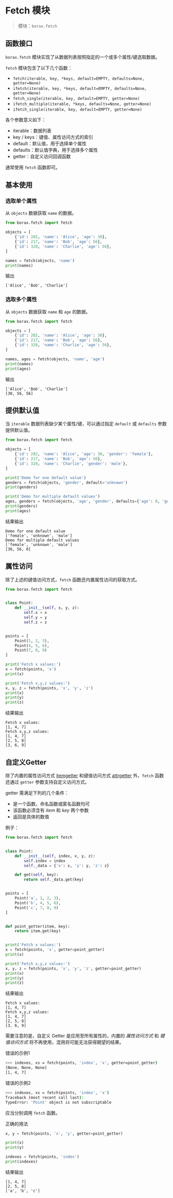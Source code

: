 # Fetch 模块

> 模块：`borax.fetch`

## 函数接口

`borax.fetch` 模块实现了从数据列表按照指定的一个或多个属性/键选取数据。

`fetch` 模块包含了以下几个函数：

- `fetch(iterable, key, *keys, default=EMPTY, defaults=None, getter=None)`
- `ifetch(iterable, key, *keys, default=EMPTY, defaults=None, getter=None)`
- `fetch_single(iterable, key, default=EMPTY, getter=None)`
- `ifetch_multiple(iterable, *keys, defaults=None, getter=None)`
- `ifetch_single(iterable, key, default=EMPTY, getter=None)`

各个参数意义如下：

- iterable：数据列表
- key / keys：键值、属性访问方式的索引
- default：默认值，用于选择单个属性
- defaults：默认值字典，用于选择多个属性
- getter：自定义访问回调函数

通常使用 `fetch` 函数即可。

## 基本使用

### 选取单个属性

从 `objects` 数据获取 `name` 的数据。

```python
from borax.fetch import fetch

objects = [
    {'id': 282, 'name': 'Alice', 'age': 30},
    {'id': 217, 'name': 'Bob', 'age': 56},
    {'id': 328, 'name': 'Charlie', 'age': 56},
]

names = fetch(objects, 'name')
print(names)
```

输出

```
['Alice', 'Bob', 'Charlie']
```

### 选取多个属性

从 `objects` 数据获取 `name` 和 `age` 的数据。

```python
from borax.fetch import fetch

objects = [
    {'id': 282, 'name': 'Alice', 'age': 30},
    {'id': 217, 'name': 'Bob', 'age': 56},
    {'id': 328, 'name': 'Charlie', 'age': 56},
]

names, ages = fetch(objects, 'name', 'age')
print(names)
print(ages)
```

输出

```
['Alice', 'Bob', 'Charlie']
[30, 56, 56]
 ```

## 提供默认值

当 `iterable` 数据列表缺少某个属性/键，可以通过指定 `default` 或 `defaults` 参数提供默认值。

```python
from borax.fetch import fetch

objects = [
    {'id': 282, 'name': 'Alice', 'age': 30, 'gender': 'female'},
    {'id': 217, 'name': 'Bob', 'age': 56},
    {'id': 328, 'name': 'Charlie', 'gender': 'male'},
]

print('Demo for one default value')
genders = fetch(objects, 'gender', default='unknown')
print(genders)

print('Demo for multiple default values')
ages, genders = fetch(objects, 'age', 'gender', defaults={'age': 0, 'gender':'unknown'})
print(genders)
print(ages)
```

结果输出

```
Demo for one default value
['female', 'unknown', 'male']
Demo for multiple default values
['female', 'unknown', 'male']
[30, 56, 0]
```

## 属性访问


除了上述的键值访问方式，`fetch` 函数还内置属性访问的获取方式。

```python
from borax.fetch import fetch


class Point:
    def __init__(self, x, y, z):
        self.x = x
        self.y = y
        self.z = z


points = [
    Point(1, 2, 3),
    Point(4, 5, 6),
    Point(7, 8, 9)
]

print('Fetch x values:')
x = fetch(points, 'x')
print(x)

print('Fetch x,y,z values:')
x, y, z = fetch(points, 'x', 'y', 'z')
print(x)
print(y)
print(z)
```

结果输出

```
Fetch x values:
[1, 4, 7]
Fetch x,y,z values:
[1, 4, 7]
[2, 5, 8]
[3, 6, 9]
```

## 自定义Getter

除了内置的属性访问方式 [itemgetter](https://docs.python.org/3.6/library/operator.html#operator.itemgetter) 和键值访问方式 [attrgetter](https://docs.python.org/3.6/library/operator.html#operator.attrgetter) 外，`fetch` 函数还通过 `getter` 参数支持自定义访问方式。

getter 需满足下列的几个条件：

- 是一个函数，命名函数或匿名函数均可
- 该函数必须含有 *item* 和 *key* 两个参数
- 返回是具体的数值

例子：

```python
from borax.fetch import fetch


class Point:
    def __init__(self, index, x, y, z):
        self.index = index
        self._data = {'x': x, 'y': y, 'z': z}

    def get(self, key):
        return self._data.get(key)


points = [
    Point('a', 1, 2, 3),
    Point('b', 4, 5, 6),
    Point('c', 7, 8, 9)
]


def point_getter(item, key):
    return item.get(key)


print('Fetch x values:')
x = fetch(points, 'x', getter=point_getter)
print(x)

print('Fetch x,y,z values:')
x, y, z = fetch(points, 'x', 'y', 'z', getter=point_getter)
print(x)
print(y)
print(z)
```


结果输出

```
Fetch x values:
[1, 4, 7]
Fetch x,y,z values:
[1, 4, 7]
[2, 5, 8]
[3, 6, 9]
```

需要注意的是，自定义 Getter 是应用至所有属性的，内置的 *属性访问方式* 和 *键值访问方式* 将不再使用，混用将可能无法获得期望的结果。

错误的示例1

```bash
>>> indexes, xs = fetch(points, 'index', 'x', getter=point_getter)
[None, None, None]
[1, 4, 7]
```

错误的示例2

```bash
>>> indexes, xs = fetch(points, 'index', 'x')
Traceback (most recent call last):
TypeError: 'Point' object is not subscriptable
```

应当分别调用 `fetch` 函数。

正确的用法

```python
x, y = fetch(points, 'x', 'y', getter=point_getter)

print(x)
print(y)

indexes = fetch(points, 'index')
print(indexes)
```

结果输出

```
[1, 4, 7]
[2, 5, 8]
['a', 'b', 'c']
```